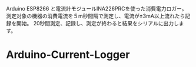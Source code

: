 Arduino ESP8266 と電流計モジュールINA226PRCを使った消費電力ロガー。
測定対象の機器の消費電流を５m秒間隔で測定し、電流が±3mA以上流れたら記録を開始。
20秒間測定、記録し、測定が終わると結果をシリアルに出力します。
# Arduino-Current-Logger
